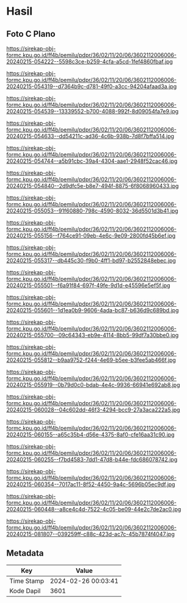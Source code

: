 # Hasil

## Foto C Plano

https://sirekap-obj-formc.kpu.go.id/ff4b/pemilu/pdpr/36/02/11/20/06/3602112006006-20240215-054222--5598c3ce-b259-4cfa-a5cd-1fef4860fbaf.jpg

https://sirekap-obj-formc.kpu.go.id/ff4b/pemilu/pdpr/36/02/11/20/06/3602112006006-20240215-054319--d7364b9c-d781-49f0-a3cc-94204afaad3a.jpg

https://sirekap-obj-formc.kpu.go.id/ff4b/pemilu/pdpr/36/02/11/20/06/3602112006006-20240215-054539--13339552-b700-4088-992f-8d09054fa7e9.jpg

https://sirekap-obj-formc.kpu.go.id/ff4b/pemilu/pdpr/36/02/11/20/06/3602112006006-20240215-054633--dd54211c-ad36-4c6b-938b-7d8f7bffa514.jpg

https://sirekap-obj-formc.kpu.go.id/ff4b/pemilu/pdpr/36/02/11/20/06/3602112006006-20240215-054744--a5b91cbc-39a4-4304-aae1-2948f52cac46.jpg

https://sirekap-obj-formc.kpu.go.id/ff4b/pemilu/pdpr/36/02/11/20/06/3602112006006-20240215-054840--2d9dfc5e-b8e7-494f-8875-6f8068960433.jpg

https://sirekap-obj-formc.kpu.go.id/ff4b/pemilu/pdpr/36/02/11/20/06/3602112006006-20240215-055053--91f60880-798c-4590-8032-36d5501d3b41.jpg

https://sirekap-obj-formc.kpu.go.id/ff4b/pemilu/pdpr/36/02/11/20/06/3602112006006-20240215-055156--f764ce91-09eb-4e6c-9e09-2800fd45b6ef.jpg

https://sirekap-obj-formc.kpu.go.id/ff4b/pemilu/pdpr/36/02/11/20/06/3602112006006-20240215-055317--db445c30-f9b0-4ff1-bd97-b2552848ebec.jpg

https://sirekap-obj-formc.kpu.go.id/ff4b/pemilu/pdpr/36/02/11/20/06/3602112006006-20240215-055501--f6a91f84-697f-49fe-9d1d-e45596e5ef5f.jpg

https://sirekap-obj-formc.kpu.go.id/ff4b/pemilu/pdpr/36/02/11/20/06/3602112006006-20240215-055601--1d1ea0b9-9606-4ada-bc87-b636d9c689bd.jpg

https://sirekap-obj-formc.kpu.go.id/ff4b/pemilu/pdpr/36/02/11/20/06/3602112006006-20240215-055700--09c64343-eb9e-4114-8bb5-99df7a30bbe0.jpg

https://sirekap-obj-formc.kpu.go.id/ff4b/pemilu/pdpr/36/02/11/20/06/3602112006006-20240215-055812--b9aa9752-f244-4e69-b5ee-b3fee5ab466f.jpg

https://sirekap-obj-formc.kpu.go.id/ff4b/pemilu/pdpr/36/02/11/20/06/3602112006006-20240215-055919--0b79d0c0-bdab-4e4c-9936-66941e692ab8.jpg

https://sirekap-obj-formc.kpu.go.id/ff4b/pemilu/pdpr/36/02/11/20/06/3602112006006-20240215-060028--04c602dd-46f3-4294-bcc9-27a3aca222a5.jpg

https://sirekap-obj-formc.kpu.go.id/ff4b/pemilu/pdpr/36/02/11/20/06/3602112006006-20240215-060155--a65c35b4-d56e-4375-8af0-cfe16aa31c90.jpg

https://sirekap-obj-formc.kpu.go.id/ff4b/pemilu/pdpr/36/02/11/20/06/3602112006006-20240215-060255--f7bd4583-7dd1-47d8-b44e-fdc686078742.jpg

https://sirekap-obj-formc.kpu.go.id/ff4b/pemilu/pdpr/36/02/11/20/06/3602112006006-20240215-060354--7017ac11-8f52-4450-9a4c-5696b05ec9df.jpg

https://sirekap-obj-formc.kpu.go.id/ff4b/pemilu/pdpr/36/02/11/20/06/3602112006006-20240215-060448--a8ce4c4d-7522-4c05-be09-44e2c7de2ac0.jpg

https://sirekap-obj-formc.kpu.go.id/ff4b/pemilu/pdpr/36/02/11/20/06/3602112006006-20240215-081807--039259ff-c88c-423d-ac7c-45b7874f4047.jpg


## Metadata

| Key        | Value               |
| ---------- | ------------------- |
| Time Stamp | 2024-02-26 00:03:41 |
| Kode Dapil | 3601                |



